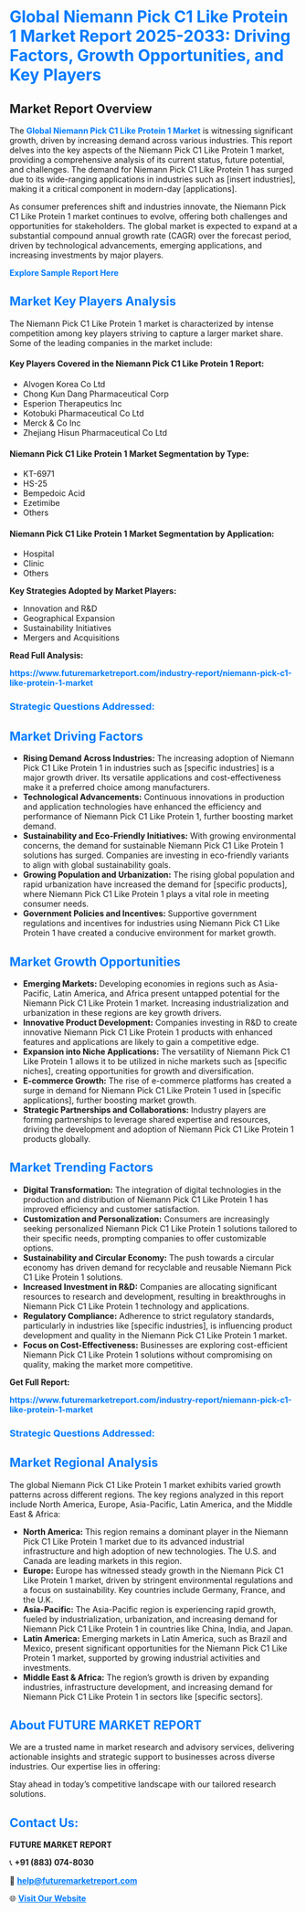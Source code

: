 <h1 style="color: #007BFF;">Global Niemann Pick C1 Like Protein 1 Market Report 2025-2033: Driving Factors, Growth Opportunities, and Key Players</h1>

<section id="overview">
<h2>Market Report Overview</h2>
<p>The <a href="https://www.futuremarketreport.com/industry-report/niemann-pick-c1-like-protein-1-market" style="color: #007BFF; text-decoration: none;"><strong>Global Niemann Pick C1 Like Protein 1 Market</strong></a> is witnessing significant growth, driven by increasing demand across various industries. This report delves into the key aspects of the Niemann Pick C1 Like Protein 1 market, providing a comprehensive analysis of its current status, future potential, and challenges. The demand for Niemann Pick C1 Like Protein 1 has surged due to its wide-ranging applications in industries such as [insert industries], making it a critical component in modern-day [applications].</p>
<p>As consumer preferences shift and industries innovate, the Niemann Pick C1 Like Protein 1 market continues to evolve, offering both challenges and opportunities for stakeholders. The global market is expected to expand at a substantial compound annual growth rate (CAGR) over the forecast period, driven by technological advancements, emerging applications, and increasing investments by major players.</p>
</section>

<section id="overview">
<p><a href="https://www.futuremarketreport.com/request-sample/reportId=52717" style="color: #007BFF; text-decoration: none;"><strong>Explore Sample Report Here</strong></a></p>
</section>

<section id="key-players">
<h2 style="color: #007BFF;">Market Key Players Analysis</h2>
<p>The Niemann Pick C1 Like Protein 1 market is characterized by intense competition among key players striving to capture a larger market share. Some of the leading companies in the market include:</p>
<h4>Key Players Covered in the Niemann Pick C1 Like Protein 1 Report:</h4>
<ul><li>Alvogen Korea Co Ltd</li><li>Chong Kun Dang Pharmaceutical Corp</li><li>Esperion Therapeutics Inc</li><li>Kotobuki Pharmaceutical Co Ltd</li><li>Merck &amp; Co Inc</li><li>Zhejiang Hisun Pharmaceutical Co Ltd</li></ul>
<h4>Niemann Pick C1 Like Protein 1 Market Segmentation by Type:</h4>
<ul><li>KT-6971</li><li>HS-25</li><li>Bempedoic Acid</li><li>Ezetimibe</li><li>Others</li></ul>

<h4>Niemann Pick C1 Like Protein 1 Market Segmentation by Application:</h4>
<ul><li>Hospital</li><li>Clinic</li><li>Others</li></ul>
<p><strong>Key Strategies Adopted by Market Players:</strong></p>
<ul>
<li>Innovation and R&D</li>
<li>Geographical Expansion</li>
<li>Sustainability Initiatives</li>
<li>Mergers and Acquisitions</li>
</ul>
</section>

<section>
<p><strong>Read Full Analysis: </strong></p><a href="https://www.futuremarketreport.com/industry-report/niemann-pick-c1-like-protein-1-market" style="color: #007BFF; text-decoration: none;"><strong>https://www.futuremarketreport.com/industry-report/niemann-pick-c1-like-protein-1-market</strong></a>
<h3 style="color: #007BFF;">Strategic Questions Addressed:</h3>
</section>

<section id="driving-factors">
<h2 style="color: #007BFF;">Market Driving Factors</h2>
<ul>
<li><strong>Rising Demand Across Industries:</strong> The increasing adoption of Niemann Pick C1 Like Protein 1 in industries such as [specific industries] is a major growth driver. Its versatile applications and cost-effectiveness make it a preferred choice among manufacturers.</li>
<li><strong>Technological Advancements:</strong> Continuous innovations in production and application technologies have enhanced the efficiency and performance of Niemann Pick C1 Like Protein 1, further boosting market demand.</li>
<li><strong>Sustainability and Eco-Friendly Initiatives:</strong> With growing environmental concerns, the demand for sustainable Niemann Pick C1 Like Protein 1 solutions has surged. Companies are investing in eco-friendly variants to align with global sustainability goals.</li>
<li><strong>Growing Population and Urbanization:</strong> The rising global population and rapid urbanization have increased the demand for [specific products], where Niemann Pick C1 Like Protein 1 plays a vital role in meeting consumer needs.</li>
<li><strong>Government Policies and Incentives:</strong> Supportive government regulations and incentives for industries using Niemann Pick C1 Like Protein 1 have created a conducive environment for market growth.</li>
</ul>
</section>

<section id="growth-opportunities">
<h2 style="color: #007BFF;">Market Growth Opportunities</h2>
<ul>
<li><strong>Emerging Markets:</strong> Developing economies in regions such as Asia-Pacific, Latin America, and Africa present untapped potential for the Niemann Pick C1 Like Protein 1 market. Increasing industrialization and urbanization in these regions are key growth drivers.</li>
<li><strong>Innovative Product Development:</strong> Companies investing in R&D to create innovative Niemann Pick C1 Like Protein 1 products with enhanced features and applications are likely to gain a competitive edge.</li>
<li><strong>Expansion into Niche Applications:</strong> The versatility of Niemann Pick C1 Like Protein 1 allows it to be utilized in niche markets such as [specific niches], creating opportunities for growth and diversification.</li>
<li><strong>E-commerce Growth:</strong> The rise of e-commerce platforms has created a surge in demand for Niemann Pick C1 Like Protein 1 used in [specific applications], further boosting market growth.</li>
<li><strong>Strategic Partnerships and Collaborations:</strong> Industry players are forming partnerships to leverage shared expertise and resources, driving the development and adoption of Niemann Pick C1 Like Protein 1 products globally.</li>
</ul>
</section>

<section id="trending-factors">
<h2 style="color: #007BFF;">Market Trending Factors</h2>
<ul>
<li><strong>Digital Transformation:</strong> The integration of digital technologies in the production and distribution of Niemann Pick C1 Like Protein 1 has improved efficiency and customer satisfaction.</li>
<li><strong>Customization and Personalization:</strong> Consumers are increasingly seeking personalized Niemann Pick C1 Like Protein 1 solutions tailored to their specific needs, prompting companies to offer customizable options.</li>
<li><strong>Sustainability and Circular Economy:</strong> The push towards a circular economy has driven demand for recyclable and reusable Niemann Pick C1 Like Protein 1 solutions.</li>
<li><strong>Increased Investment in R&D:</strong> Companies are allocating significant resources to research and development, resulting in breakthroughs in Niemann Pick C1 Like Protein 1 technology and applications.</li>
<li><strong>Regulatory Compliance:</strong> Adherence to strict regulatory standards, particularly in industries like [specific industries], is influencing product development and quality in the Niemann Pick C1 Like Protein 1 market.</li>
<li><strong>Focus on Cost-Effectiveness:</strong> Businesses are exploring cost-efficient Niemann Pick C1 Like Protein 1 solutions without compromising on quality, making the market more competitive.</li>
</ul>
</section>

<section>
<p><strong>Get Full Report: </strong></p><a href="https://www.futuremarketreport.com/industry-report/niemann-pick-c1-like-protein-1-market" style="color: #007BFF; text-decoration: none;"><strong>https://www.futuremarketreport.com/industry-report/niemann-pick-c1-like-protein-1-market</strong></a>
<h3 style="color: #007BFF;">Strategic Questions Addressed:</h3>
</section>


<section id="regional-analysis">
<h2 style="color: #007BFF;">Market Regional Analysis</h2>
<p>The global Niemann Pick C1 Like Protein 1 market exhibits varied growth patterns across different regions. The key regions analyzed in this report include North America, Europe, Asia-Pacific, Latin America, and the Middle East & Africa:</p>
<ul>
<li><strong>North America:</strong> This region remains a dominant player in the Niemann Pick C1 Like Protein 1 market due to its advanced industrial infrastructure and high adoption of new technologies. The U.S. and Canada are leading markets in this region.</li>
<li><strong>Europe:</strong> Europe has witnessed steady growth in the Niemann Pick C1 Like Protein 1 market, driven by stringent environmental regulations and a focus on sustainability. Key countries include Germany, France, and the U.K.</li>
<li><strong>Asia-Pacific:</strong> The Asia-Pacific region is experiencing rapid growth, fueled by industrialization, urbanization, and increasing demand for Niemann Pick C1 Like Protein 1 in countries like China, India, and Japan.</li>
<li><strong>Latin America:</strong> Emerging markets in Latin America, such as Brazil and Mexico, present significant opportunities for the Niemann Pick C1 Like Protein 1 market, supported by growing industrial activities and investments.</li>
<li><strong>Middle East & Africa:</strong> The region’s growth is driven by expanding industries, infrastructure development, and increasing demand for Niemann Pick C1 Like Protein 1 in sectors like [specific sectors].</li>
</ul>
</section>

<footer>
<h2 style="color: #007BFF;">About FUTURE MARKET REPORT</h2>
<p>We are a trusted name in market research and advisory services, delivering actionable insights and strategic support to businesses across diverse industries. Our expertise lies in offering:</p>

<p>Stay ahead in today’s competitive landscape with our tailored research solutions.</p>

<h2 style="color: #007BFF;">Contact Us:</h2>
<p><strong>FUTURE MARKET REPORT</strong></p>
<p>📞 <strong>+91 (883) 074-8030</strong></p>
<p>📧 <strong><a href="mailto:help@futuremarketreport.com" style="color: #007BFF;">help@futuremarketreport.com</a></strong></p>
<p>🌐 <strong><a href="https://www.futuremarketreport.com/" style="color: #007BFF;">Visit Our Website</a></strong></p>
</footer>